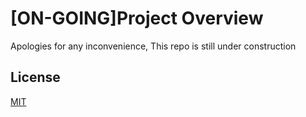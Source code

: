# [ON-GOING]Project Overview

Apologies for any inconvenience, This repo is still under construction

## License

[MIT](https://github.com/JCGonzaga01/gallery/blob/master/LICENSE)
